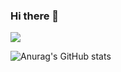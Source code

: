 ### Hi there 👋

<!--
**mingscode123/mingscode123** is a ✨ _special_ ✨ repository because its `README.md` (this file) appears on your GitHub profile.

Here are some ideas to get you started:

- 🔭 I’m currently working on ...
- 🌱 I’m currently learning ...
- 👯 I’m looking to collaborate on ...
- 🤔 I’m looking for help with ...
- 💬 Ask me about ...
- 📫 How to reach me: ...
- 😄 Pronouns: ...
- ⚡ Fun fact: ...
-->
<img src="https://img.shields.io/badge/Github-181717?style=flat-square&logo=Github&logoColor=white"/>

![Anurag's GitHub stats](https://github-readme-stats.vercel.app/api?username=mingscode123&show_icons=true&theme=shades-of-purple)
